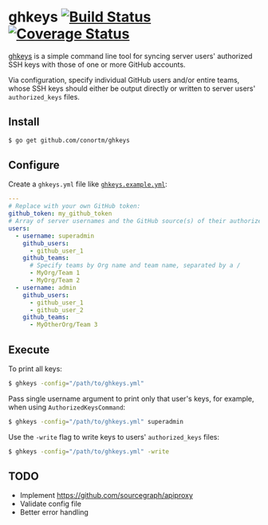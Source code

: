 # ghkeys [![Build Status](https://img.shields.io/travis/conortm/ghkeys.svg)](https://travis-ci.org/conortm/ghkeys) [![Coverage Status](https://img.shields.io/coveralls/conortm/ghkeys.svg)](https://coveralls.io/r/conortm/ghkeys?branch=master)

[ghkeys](https://github.com/conortm/ghkeys) is a simple command line tool for syncing server users' authorized SSH keys with those of one or more GitHub accounts.

Via configuration, specify individual GitHub users and/or entire teams, whose SSH keys should either be output directly or written to server users' `authorized_keys` files.

## Install

```sh
$ go get github.com/conortm/ghkeys
```

## Configure

Create a `ghkeys.yml` file like [`ghkeys.example.yml`](./ghkeys.example.yml):

```yaml
---
# Replace with your own GitHub token:
github_token: my_github_token
# Array of server usernames and the GitHub source(s) of their authorized keys:
users:
  - username: superadmin
    github_users:
      - github_user_1
    github_teams:
      # Specify teams by Org name and team name, separated by a /
      - MyOrg/Team 1
      - MyOrg/Team 2
  - username: admin
    github_users:
      - github_user_1
      - github_user_2
    github_teams:
      - MyOtherOrg/Team 3
```

## Execute

To print all keys:

```sh
$ ghkeys -config="/path/to/ghkeys.yml"
```

Pass single username argument to print only that user's keys, for example, when using `AuthorizedKeysCommand`:

```sh
$ ghkeys -config="/path/to/ghkeys.yml" superadmin
```

Use the `-write` flag to write keys to users' `authorized_keys` files:

```sh
$ ghkeys -config="/path/to/ghkeys.yml" -write
```

## TODO

* Implement https://github.com/sourcegraph/apiproxy
* Validate config file
* Better error handling
